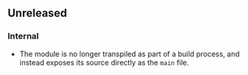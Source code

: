 ## Unreleased

### Internal

- The module is no longer transpiled as part of a build process, and instead exposes its source directly as the `main` file.
